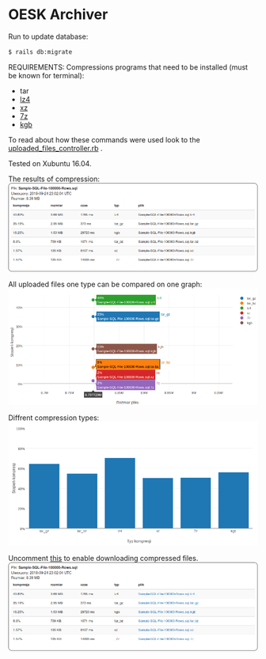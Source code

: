 # OESK Archiver

Run to update database:
```sh
$ rails db:migrate
```

REQUIREMENTS: Compressions programs that need to be installed (must be known for terminal):
- tar
- [lz4](https://github.com/lz4/lz4/tree/master)
- [xz](https://packages.ubuntu.com/xenial/xz-utils)
- [7z](http://manpages.ubuntu.com/manpages/xenial/man1/7z.1.html)
- [kgb](http://manpages.ubuntu.com/manpages/xenial/man1/kgb.1.html)

To read about how these commands were used look to the [uploaded_files_controller.rb](https://github.com/bartekadams/oesk-archiver/blob/master/app/controllers/uploaded_files_controller.rb#L88) .

Tested on Xubuntu 16.04.

The results of compression:
![compression](docs/compression.png)

All uploaded files one type can be compared on one graph:
![compression_to_size](docs/compression_to_size.png)

Diffrent compression types:
![copression_stats](docs/copression_stats.png)

Uncomment [this](https://github.com/bartekadams/oesk-archiver/blob/master/app/views/uploaded_files/index.html.haml#L39) to enable downloading compressed files.
![download](docs/download.png)